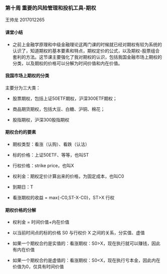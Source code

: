 ### 第十周 重要的风险管理和投机工具-期权

王帅龙 2017012265

#### 课堂小结

- 之前上金融学原理和中级金融理论这两门课的时候就已经对期权有较为系统的认识了，知道期权的基本要素和特点，期权定价的公式，以及期权-股票组合套利的方法。这节课主要强化了我对期权的认识，包括我国金融市场上期权的分类，以及期权的价格可以分解为时间价值和内在价值。

#### 我国市场上期权的分类

主要分为三大类：

- 股票期权，包括上证50ETF期权，沪深300ETF期权；

- 商品期货期权，包括大豆、白糖、沪铜、棉花；

- 股指期权，沪深300股指期权

#### 期权合约的要素

- 期权类型：看涨（认购）、看跌（认沽）

- 标的价格：上证50ETF、等等，也叫ST

- 行权价格：strike price，也叫X

- 权利金：期权定价计算出来的价格，为固定成本，也叫C0

- 到期日：T
- 看涨期权的收益 = max{-C0,ST-X-C0}，ST>X 行权

#### 期权价格的分解

- 权利金 = 时间价值+内在价值

- 以当前时间点的标的价格 S0 与行权价 X 之间的关系，分实值、虚值
- 如果一个期权合约是实值的：看涨期权：S0>X，现在执行就可以赚钱，因此有内在价值
- 如果一个期权合约是虚值的：看涨期权：S0<X，现在执行亏本金，因此内在价值为0，仅具有时间价值


